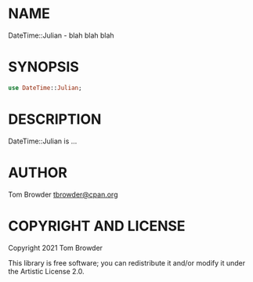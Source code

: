 NAME
====

DateTime::Julian - blah blah blah

SYNOPSIS
========

```raku
use DateTime::Julian;
```

DESCRIPTION
===========

DateTime::Julian is ...

AUTHOR
======

Tom Browder <tbrowder@cpan.org>

COPYRIGHT AND LICENSE
=====================

Copyright 2021 Tom Browder

This library is free software; you can redistribute it and/or modify it under the Artistic License 2.0.

